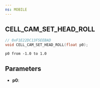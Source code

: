 ```yaml
---
ns: MOBILE
---
```

## CELL_CAM_SET_HEAD_ROLL

```c
// 0xF1E22DC13F5EEBAD
void CELL_CAM_SET_HEAD_ROLL(float p0);
```

```
p0 from -1.0 to 1.0
```

## Parameters
* **p0**: 

